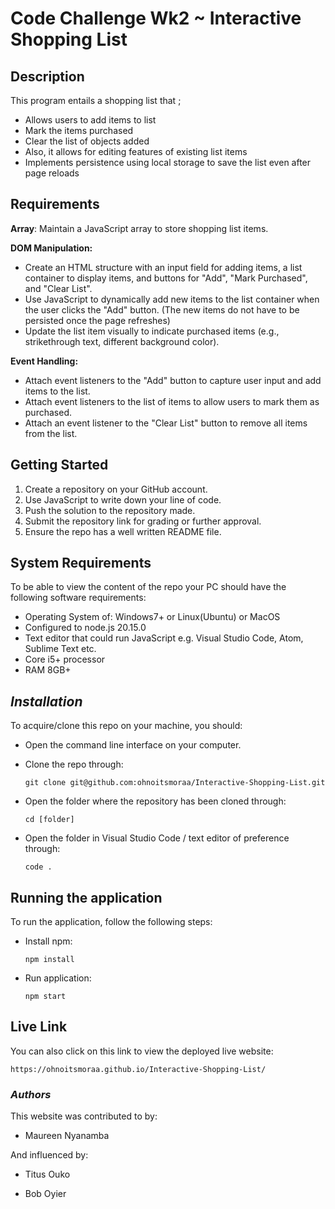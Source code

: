 # Code Challenge Wk2 ~ Interactive Shopping List

## Description

This program entails a shopping list that ;

- Allows users to add items to list
- Mark the items purchased
- Clear the list of objects added
- Also, it allows for editing features of existing list items
- Implements persistence using local storage to save the list even after page reloads

## Requirements

**Array**: Maintain a JavaScript array to store shopping list items.

**DOM Manipulation:**

- Create an HTML structure with an input field for adding items, a list container to display items, and buttons for "Add", "Mark Purchased", and "Clear List".
- Use JavaScript to dynamically add new items to the list container when the user clicks the "Add" button. (The new items do not have to be persisted once the page refreshes)
- Update the list item visually to indicate purchased items (e.g., strikethrough text, different background color).

**Event Handling:**

- Attach event listeners to the "Add" button to capture user input and add items to the list.
- Attach event listeners to the list of items to allow users to mark them as purchased.
- Attach an event listener to the "Clear List" button to remove all items from the list.

## Getting Started

1. Create a repository on your GitHub account.
2. Use JavaScript to write down your line of code.
3. Push the solution to the repository made.
4. Submit the repository link for grading or further approval.
5. Ensure the repo has a well written README file.

## System Requirements

To be able to view the content of the repo your PC should have the following software requirements:

- Operating System of: Windows7+ or Linux(Ubuntu) or MacOS
- Configured to node.js 20.15.0
- Text editor that could run JavaScript e.g. Visual Studio Code, Atom, Sublime Text etc.
- Core i5+ processor
- RAM 8GB+

## _Installation_

To acquire/clone this repo on your machine, you should:

- Open the command line interface on your computer.
- Clone the repo through:

  `git clone git@github.com:ohnoitsmoraa/Interactive-Shopping-List.git`

- Open the folder where the repository has been cloned through:

  `cd [folder]`

- Open the folder in Visual Studio Code / text editor of preference through:

  `code .`

## Running the application

To run the application, follow the following steps:

- Install npm:

  `npm install`

- Run application:

  `npm start`

## Live Link

You can also click on this link to view the deployed live website:

    https://ohnoitsmoraa.github.io/Interactive-Shopping-List/

### _Authors_

This website was contributed to by:

- Maureen Nyanamba

And influenced by:

- Titus Ouko

- Bob Oyier
